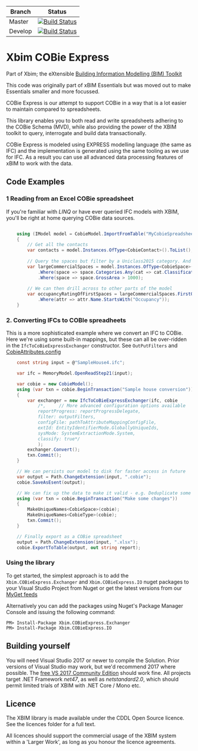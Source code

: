 

Branch | Status
------ | -------
Master | [![Build Status](https://dev.azure.com/xBIMTeam/xBIMToolkit/_apis/build/status/xBimTeam.XbimCobieExpress?branchName=master)](https://dev.azure.com/xBIMTeam/xBIMToolkit/_build/latest?definitionId=2&branchName=master)
Develop | [![Build Status](https://dev.azure.com/xBIMTeam/xBIMToolkit/_apis/build/status/xBimTeam.XbimCobieExpress?branchName=develop)](https://dev.azure.com/xBIMTeam/xBIMToolkit/_build/latest?definitionId=2&branchName=develop)


# Xbim COBie Express
Part of Xbim; the eXtensible [Building Information Modelling (BIM) Toolkit](https://xbimteam.github.io/)

This code was originally part of xBIM Essentials but was moved out to make Essentials smaller and more focussed.

COBie Express is our attempt to support COBie in a way that is a lot easier to maintain compared to spreadsheets. 

This library enables you to both read and write spreadsheets adhering to the COBie Schema (MVD), 
while also providing the power of the XBIM toolkit to query, interrogate and build data transactionally.

COBie Express is modeled using EXPRESS modelling language (the same as IFC) and the implementation is 
generated using the same tooling as we use for IFC. 
As a result you can use all advanced data processing features of xBIM to work with the data. 

## Code Examples

### 1 Reading from an Excel COBie spreadsheet

If you're familiar with *LINQ* or have ever queried IFC models with XBIM, you'll be right at home querying
COBie data sources. 

```csharp

    using (IModel model = CobieModel.ImportFromTable("MyCobieSpreadsheet.xlsx", out string report))
    {
        // Get all the contacts
        var contacts = model.Instances.OfType<CobieContact>().ToList();
        
        // Query the spaces but filter by a Uniclass2015 category. And then my the room area
        var largeCommercialSpaces = model.Instances.OfType<CobieSpace>()
            .Where(space => space.Categories.Any(cat => cat.Classification.Name.StartsWith("SL_20_50")))
            .Where(space => space.GrossArea > 1000);
        
        // We can then drill across to other parts of the model
        var occupancyRatingOfFirstSpaces = largeCommercialSpaces.FirstOrDefault().Attributes
            .Where(attr => attr.Name.StartsWith("Occupancy"));
    }
```

### 2. Converting IFCs to COBIe spreadheets

This is a more sophisticated example where we convert an IFC to COBie. Here we're using some 
built-in mappings, but these can all be over-ridden in the `IfcToCoBieExpressExchanger`
constructor. See `OutPutFilters` and [CobieAttributes.config](Xbim.CobieExpress.Exchanger/IfcToCOBieExpress/CobieAttributes.config)

```csharp
    const string input = @"SampleHouse4.ifc";

    var ifc = MemoryModel.OpenReadStep21(input);

    var cobie = new CobieModel();
    using (var txn = cobie.BeginTransaction("Sample house conversion"))
    {
        var exchanger = new IfcToCoBieExpressExchanger(ifc, cobie
            /*,     // More advanced configuration options available
            reportProgress: reportProgressDelegate,
            filter: outputFilters,
            configFile: pathToAttributeMappingConfigFile,
            extId: EntityIdentifierMode.GloballyUniqueIds,
            sysMode: SystemExtractionMode.System,
            classify: true*/
            );
        exchanger.Convert();
        txn.Commit();
    }

    // We can persists our model to disk for faster access in future
    var output = Path.ChangeExtension(input, ".cobie");
    cobie.SaveAsEsent(output);

    // We can fix up the data to make it valid - e.g. Deduplicate some names
    using (var txn = cobie.BeginTransaction("Make some changes"))
    {
        MakeUniqueNames<CobieSpace>(cobie);
        MakeUniqueNames<CobieType>(cobie);
        txn.Commit();
    }

    // Finally export as a COBie spreadsheet
    output = Path.ChangeExtension(input, ".xlsx");
    cobie.ExportToTable(output, out string report);
```

### Using the library

To get started, the simplest approach is to add the `Xbim.COBieExpress.Exchanger` and `Xbim.COBieExpress.IO` 
nuget packages to your Visual Studio Project from Nuget or get the latest versions from our [MyGet feeds](nuget.config)

Alternatively you can add the packages using Nuget's Package Manager Console and issuing the following command:

```
PM> Install-Package Xbim.COBieExpress.Exchanger
PM> Install-Package Xbim.COBieExpress.IO
```



## Building yourself

You will need Visual Studio 2017 or newer to compile the Solution. 
Prior versions of Visual Studio may work, but we'd recommend 2017 where possible.
The [free VS 2017 Community Edition](https://visualstudio.microsoft.com/downloads/) should work fine. 
All projects target .NET Framework *net47*, as well as *netstandard2.0*, which should 
permit limited trials of XBIM with .NET Core / Mono etc.


## Licence

The XBIM library is made available under the CDDL Open Source licence.  See the licences folder for a full text.

All licences should support the commercial usage of the XBIM system within a 'Larger Work', as long as you honour 
the licence agreements.
